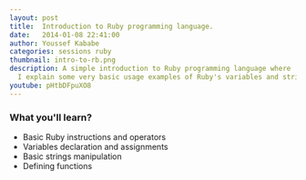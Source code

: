 ```yaml
---
layout: post
title:  Introduction to Ruby programming language.
date:   2014-01-08 22:41:00
author: Youssef Kababe
categories: sessions ruby
thumbnail: intro-to-rb.png
description: A simple introduction to Ruby programming language where 
  I explain some very basic usage examples of Ruby's variables and strings.
youtube: pHtbDFpuXO8
---
```


### What you'll learn?
* Basic Ruby instructions and operators
* Variables declaration and assignments
* Basic strings manipulation
* Defining functions
